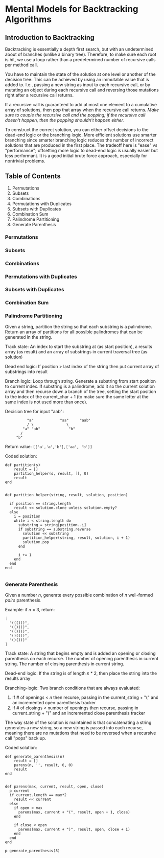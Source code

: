 
# Mental Models for Backtracking Algorithms

## Introduction to Backtracking
Backtracking is essentially a depth first search, but with an undetermined about of branches (unlike a binary tree). Therefore, to make sure each root is hit, we use a loop rather than a predetermined number of recursive calls per method call.

You have to maintain the state of the solution at one level or another of the decision tree. This can be achieved by using an immutable value that is added to. I.e., passing a new string as input to each recursive call, or by mutating an object during each recursive call and reversing those mutations right after a recursive call returns.

If a recursive call is guaranteed to add at most one element to a cumulative array of solutions, then pop that array when the recursive call returns. *Make sure to couple the recursive call and the popping; if the recursive call doesn't happen, then the popping shouldn't happen either.*

To construct the correct solution, you can either offset decisions to the dead-end logic or the branching logic. More efficient solutions use smarter branching since smarter branching logic reduces the number of incorrect solutions that are produced in the first place. The tradeoff here is "ease" vs "performance"; offsetting more logic to dead-end logic is usually easier but less performant. It is a good initial brute force approach, especially for nontrivial problems.


## Table of Contents
1. Permutations
2. Subsets
3. Combinations
4. Permutations with Duplicates
5. Subsets with Duplicates
6. Combination Sum
7. Palindrome Partitioning
8. Generate Parenthesis



### Permutations


### Subsets


### Combinations


### Permutations with Duplicates


### Subsets with Duplicates


### Combination Sum


### Palindrome Partitioning

Given a string, partition the string so that each substring is a palindrome. Return an array of partitions for all possible palindromes that can be generated in the string.

Track state: An index to start the substring at (as start position), a results array (as result) and an array of substrings in current traversal tree (as solution)

Dead end logic: If position > last index of the string then put current array of substrings into result

Branch logic:
Loop through string. Generate a substring from start position to current index. If substring is a palindrome, add it so the current solution array and then recurse down a branch of the tree, setting the start position to the index of the current_char + 1 (to make sure the same letter at the same index is not used more than once).


Decision tree for input "aab": 
```
          "a"            "aa"     "aab"
          / \               \
        "a" "ab"             "b"
       / 
     "b"
```
Return value: `[['a','a','b'],['aa', 'b']]`

Coded solution:
```
def partition(s)
    result = []
    partition_helper(s, result, [], 0)
    result
end


def partition_helper(string, result, solution, position)
  
  if position == string.length 
    result << solution.clone unless solution.empty?
  else
    i = position
    while i < string.length do
      substring = string[position..i]
      if substring == substring.reverse
        solution << substring
        partition_helper(string, result, solution, i + 1)
        solution.pop
      end
      
      i += 1
    end
  end
end


```

### Generate Parenthesis

Given a number *n*, generate every possible combination of *n* well-formed *pairs* parenthesis.

Example: if *n* = 3, return:
```
[
  "((()))",
  "(()())",
  "(())()",
  "()(())",
  "()()()"
]
```
Track state: A string that begins empty and is added an opening or closing parenthesis on each recurse. The number of opening parenthesis in current string. The number of closing parenthesis in current string.

Dead-end logic: If the string is of length *n* * 2, then place the string into the results array

Branching-logic:
Two branch conditions that are always evaluated:
1. If # of openings < *n* then recurse, passing in the current_string + "(" and an incremented open parenthesis tracker
2. If # of closings < number of openings then recurse, passing in current_string + ")" and an incremented close parenthesis tracker

The way state of the solution is maintained is that concatenating a string generates a new string, so a new string is passed into each recurse, meaning there are no mutations that need to be reversed when a recursive call "pops" back up.

Coded solution:
```
def generate_parenthesis(n)
    result = []
    parens(n, '', result, 0, 0)
    result
end


def parens(max, current, result, open, close)
  p current
  if current.length == max*2
    result << current
  else
    if open < max
      parens(max, current + "(", result, open + 1, close)
    end
    
    if close < open
      parens(max, current + ")", result, open, close + 1)
    end
  end
end

p generate_parenthesis(3)
```



